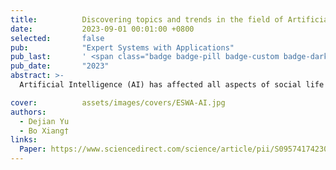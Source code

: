 ```yaml
---
title:          Discovering topics and trends in the field of Artificial Intelligence Using LDA topic modeling
date:           2023-09-01 00:01:00 +0800
selected:       false
pub:            "Expert Systems with Applications"
pub_last:       ' <span class="badge badge-pill badge-custom badge-dark">Journal</span>'
pub_date:       "2023"
abstract: >-
  Artificial Intelligence (AI) has affected all aspects of social life in recent years. This study reviews 177,204 documents published in 25 journals and 16 conferences in the AI research from 1990 to 2021, and applies the Latent Dirichlet allocation (LDA) model to extract the 40 topics from the abstracts.

cover:          assets/images/covers/ESWA-AI.jpg
authors:
  - Dejian Yu
  - Bo Xiang†
links:
  Paper: https://www.sciencedirect.com/science/article/pii/S0957417423006164
---
```

